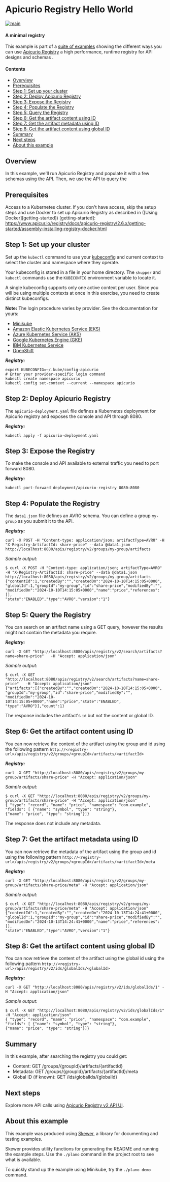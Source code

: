 <!-- NOTE: This file is generated from skewer.yaml.  Do not edit it directly. -->

# Apicurio Registry Hello World

[![main](https://github.com/pwright/apicurio-api-hello-world/actions/workflows/main.yaml/badge.svg)](https://github.com/pwright/apicurio-api-hello-world/actions/workflows/main.yaml)

#### A minimal registry

This example is part of a [suite of examples][examples] showing the
different ways you can use [Apicurio Registry][website] a high performance, 
runtime registry for API designs and schemas .

[website]: https://www.apicur.io/
[examples]: https://www.apicur.io/examples/index.html

#### Contents

* [Overview](#overview)
* [Prerequisites](#prerequisites)
* [Step 1: Set up your cluster](#step-1-set-up-your-cluster)
* [Step 2: Deploy Apicurio Registry](#step-2-deploy-apicurio-registry)
* [Step 3: Expose the Registry](#step-3-expose-the-registry)
* [Step 4: Populate the Registry](#step-4-populate-the-registry)
* [Step 5: Query the Registry](#step-5-query-the-registry)
* [Step 6: Get the artifact content using ID](#step-6-get-the-artifact-content-using-id)
* [Step 7: Get the artifact metadata using ID](#step-7-get-the-artifact-metadata-using-id)
* [Step 8: Get the artifact content using global ID](#step-8-get-the-artifact-content-using-global-id)
* [Summary](#summary)
* [Next steps](#next-steps)
* [About this example](#about-this-example)

## Overview

In this example, we'll run Apicurio Registry and populate it with a few 
schemas using the API.
Then, we use the API to query the

## Prerequisites

Access to a Kubernetes cluster. If you don't have access, skip the setup
steps and use Docker to set up Apicurio Registry as described in 
([Using Docker][getting-started])
[getting-started]: https://www.apicur.io/registry/docs/apicurio-registry/2.6.x/getting-started/assembly-installing-registry-docker.html

## Step 1: Set up your cluster

Set up the `kubectl` command to use your
[kubeconfig][kubeconfig] and current context to select the cluster
and namespace where they operate.

[kubeconfig]: https://kubernetes.io/docs/concepts/configuration/organize-cluster-access-kubeconfig/

Your kubeconfig is stored in a file in your home directory.  The
`skupper` and `kubectl` commands use the `KUBECONFIG` environment
variable to locate it.

A single kubeconfig supports only one active context per user.
Since you will be using multiple contexts at once in this
exercise, you need to create distinct kubeconfigs.

**Note:** The login procedure varies by provider.  See the
documentation for yours:

* [Minikube](https://skupper.io/start/minikube.html#cluster-access)
* [Amazon Elastic Kubernetes Service (EKS)](https://skupper.io/start/eks.html#cluster-access)
* [Azure Kubernetes Service (AKS)](https://skupper.io/start/aks.html#cluster-access)
* [Google Kubernetes Engine (GKE)](https://skupper.io/start/gke.html#cluster-access)
* [IBM Kubernetes Service](https://skupper.io/start/ibmks.html#cluster-access)
* [OpenShift](https://skupper.io/start/openshift.html#cluster-access)

_**Registry:**_

~~~ shell
export KUBECONFIG=~/.kube/config-apicurio
# Enter your provider-specific login command
kubectl create namespace apicurio
kubectl config set-context --current --namespace apicurio
~~~

## Step 2: Deploy Apicurio Registry

The `apicurio-deployment.yaml` file defines a Kubernetes deployment
for Apicurio registry and exposes the console and API through 8080.

_**Registry:**_

~~~ shell
kubectl apply -f apicurio-deployment.yaml
~~~

## Step 3: Expose the Registry

To make the console and API available to external traffic
you need to port forward 8080.

_**Registry:**_

~~~ shell
kubectl port-forward deployment/apicurio-registry 8080:8080
~~~

## Step 4: Populate the Registry

The `data1.json` file defines an AVRO schema.
You can define a group `my-group` as you submit it to the API.

_**Registry:**_

~~~ shell
curl -X POST -H "Content-type: application/json; artifactType=AVRO" -H "X-Registry-ArtifactId: share-price" --data @data1.json http://localhost:8080/apis/registry/v2/groups/my-group/artifacts
~~~

_Sample output:_

~~~ console
$ curl -X POST -H "Content-type: application/json; artifactType=AVRO" -H "X-Registry-ArtifactId: share-price" --data @data1.json http://localhost:8080/apis/registry/v2/groups/my-group/artifacts
{"contentId":1,"createdBy":"","createdOn":"2024-10-10T14:15:05+0000",
"globalId":1,"groupId":"my-group","id":"share-price","modifiedBy":"",
"modifiedOn":"2024-10-10T14:15:05+0000","name":"price","references":[],
"state":"ENABLED","type":"AVRO","version":"1"}
~~~

## Step 5: Query the Registry

You can search on an artifact name using a GET query,
however the results might not contain the metadata you require.

_**Registry:**_

~~~ shell
curl -X GET "http://localhost:8080/apis/registry/v2/search/artifacts?name=share-price"   -H "Accept: application/json"
~~~

_Sample output:_

~~~ console
$ curl -X GET "http://localhost:8080/apis/registry/v2/search/artifacts?name=share-price"   -H "Accept: application/json"
{"artifacts":[{"createdBy":"","createdOn":"2024-10-10T14:15:05+0000",
"groupId":"my-group","id":"share-price","modifiedBy":"",
"modifiedOn":"2024-10-10T14:15:05+0000","name":"price","state":"ENABLED",
"type":"AVRO"}],"count":1}
~~~

The response includes the artifact's `id` but not the content or global ID.

## Step 6: Get the artifact content using ID

You can now retrieve the content of the artifact using the group and id
using the following pattern `http://<registry-url>/apis/registry/v2/groups/<groupId>/artifacts/<artifactId>`

_**Registry:**_

~~~ shell
curl -X GET "http://localhost:8080/apis/registry/v2/groups/my-group/artifacts/share-price" -H "Accept: application/json"
~~~

_Sample output:_

~~~ console
$ curl -X GET "http://localhost:8080/apis/registry/v2/groups/my-group/artifacts/share-price" -H "Accept: application/json"
{ "type": "record", "name": "price", "namespace": "com.example", 
"fields": [ {"name": "symbol", "type": "string"}, 
{"name": "price", "type": "string"}]}
~~~

The response does not include any metadata.

## Step 7: Get the artifact metadata using ID

You can now retrieve the metadata of the artifact using the group and id
using the following pattern `http://<registry-url>/apis/registry/v2/groups/<groupId>/artifacts/<artifactId>/meta`

_**Registry:**_

~~~ shell
curl -X GET "http://localhost:8080/apis/registry/v2/groups/my-group/artifacts/share-price/meta" -H "Accept: application/json"
~~~

_Sample output:_

~~~ console
$ curl -X GET "http://localhost:8080/apis/registry/v2/groups/my-group/artifacts/share-price/meta" -H "Accept: application/json"
{"contentId":1,"createdBy":"","createdOn":"2024-10-13T14:24:41+0000",
"globalId":1,"groupId":"my-group","id":"share-price","modifiedBy":"",
"modifiedOn":"2024-10-13T14:24:41+0000","name":"price","references":[],
"state":"ENABLED","type":"AVRO","version":"1"}
~~~

## Step 8: Get the artifact content using global ID

You can now retrieve the content of the artifact using the global id
using the following pattern `http://<registry-url>/apis/registry/v2/ids/globalIds/<globalId>`

_**Registry:**_

~~~ shell
curl -X GET "http://localhost:8080/apis/registry/v2/ids/globalIds/1" -H "Accept: application/json"
~~~

_Sample output:_

~~~ console
$ curl -X GET "http://localhost:8080/apis/registry/v2/ids/globalIds/1" -H "Accept: application/json"
{ "type": "record", "name": "price", "namespace": "com.example", 
"fields": [ {"name": "symbol", "type": "string"}, 
{"name": "price", "type": "string"}]}
~~~

## Summary

In this example, after searching the registry you could get:
* Content: GET /groups/{groupId}/artifacts/{artifactId}
* Metadata: GET /groups/{groupId}/artifacts/{artifactId}/meta
* Global ID (if known): GET /ids/globalIds/{globalId}

## Next steps

Explore more API calls using [Apicurio Registry v2 API UI](http://localhost:8080/apis/registry/v2).

## About this example

This example was produced using [Skewer][skewer], a library for
documenting and testing examples.

[skewer]: https://github.com/skupperproject/skewer

Skewer provides utility functions for generating the README and
running the example steps.  Use the `./plano` command in the project
root to see what is available.

To quickly stand up the example using Minikube, try the `./plano demo`
command.
